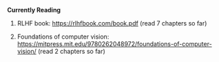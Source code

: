 **Currently Reading**

1) RLHF book: https://rlhfbook.com/book.pdf
(read 7 chapters so far)

2) Foundations of computer vision: https://mitpress.mit.edu/9780262048972/foundations-of-computer-vision/
(read 2 chapters so far)
